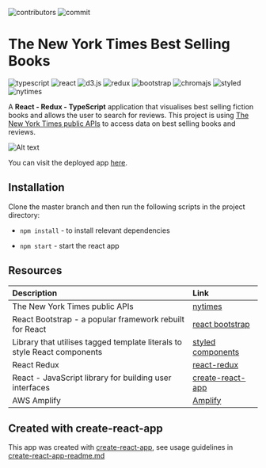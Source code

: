 
![contributors](https://img.shields.io/github/contributors/XandraV/nytimes-books?color=purple)
![commit](https://img.shields.io/github/last-commit/XandraV/nytimes-books?color=cyan)

# The New York Times Best Selling Books

![typescript](https://img.shields.io/badge/-TypeScript-007ACC?style=flat-square&logo=typescript&logoColor=white)
![react](https://img.shields.io/badge/-React-45b8d8?style=flat-square&logo=react&logoColor=white)
![d3.js](https://img.shields.io/badge/-D3.js-F9A03C?style=flat-square&logo=d3.js&logoColor=black)
![redux](https://img.shields.io/badge/-Redux-764ABC?style=flat-square&logo=redux&logoColor=white)
![bootstrap](https://img.shields.io/badge/-Bootstrap-563D7C?style=flat-square&logo=bootstrap&logoColor=white)
![chromajs](https://img.shields.io/badge/-Chroma.js-bd3fc4?style=flat-square&logoColor=white)
![styled](https://img.shields.io/badge/-Styled_Components-db7092?style=flat-square&logo=styled-components&logoColor=white)
![nytimes](https://img.shields.io/badge/-New_York_Times-000000?style=flat-square&logo=new-york-times&logoColor=white)


A **React - Redux - TypeScript** application that visualises best selling fiction books and allows the user to search for reviews. This project is using [The New York Times public APIs](https://developer.nytimes.com/) to access data on best selling books and reviews.

![Alt text](https://general-gif-bucket.s3.eu-west-2.amazonaws.com/nytimes.gif)

You can visit the deployed app [here](https://master.d26wt54fp9urnn.amplifyapp.com/).

## Installation

Clone the master branch and then run the following scripts in the project directory:

- `npm install` - to install relevant dependencies

- `npm start` - start the react app


## Resources

| Description                                                        | Link                                                                      |
| :----------------------------------------------------------------- | :------------------------------------------------------------------------ |
| The New York Times public APIs | [nytimes](https://www.highcharts.com/) |
| React Bootstrap - a popular framework rebuilt for React          | [react bootstrap](https://react-bootstrap.github.io/) |
| Library that utilises tagged template literals to style React components | [styled components](https://styled-components.com/)                       |
| React Redux        | [react-redux](https://react-redux.js.org/)|
| React - JavaScript library for building user interfaces            | [create-react-app](https://github.com/facebook/create-react-app)|
|AWS Amplify |  [Amplify](https://aws.amazon.com/amplify/)

## Created with create-react-app

This app was created with [create-react-app](https://github.com/facebook/create-react-app), see usage guidelines in [create-react-app-readme.md](create-react-app-readme.md)
